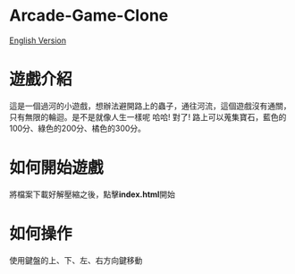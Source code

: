 
Arcade-Game-Clone
===============================
[English Version](https://github.com/henry32144/Arcade-Game-Clone/blob/master/README(en).md)

遊戲介紹
==============================
這是一個過河的小遊戲，想辦法避開路上的蟲子，通往河流，這個遊戲沒有通關，只有無限的輪迴。是不是就像人生一樣呢 哈哈!
對了! 路上可以蒐集寶石，藍色的100分、綠色的200分、橘色的300分。

如何開始遊戲
==============================
將檔案下載好解壓縮之後，點擊**index.html**開始

如何操作
==============================
使用鍵盤的上、下、左、右方向鍵移動
